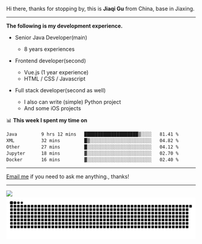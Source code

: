 Hi there, thanks for stopping by, this is **Jiaqi Gu** from China, base in Jiaxing.

---

**The following is my development experience.**

- Senior Java Developer(main)
  - 8 years experiences

- Frontend developer(second)
  - Vue.js (1 year experience)
  - HTML / CSS / Javascript
  
- Full stack developer(second as well)
  - I also can write (simple) Python project
  - And some iOS projects

📊 **This week I spent my time on**
<!--START_SECTION:waka-->

```txt
Java         9 hrs 12 mins   ████████████████████▒░░░░   81.41 %
XML          32 mins         █▒░░░░░░░░░░░░░░░░░░░░░░░   04.82 %
Other        27 mins         █░░░░░░░░░░░░░░░░░░░░░░░░   04.12 %
Jupyter      18 mins         ▓░░░░░░░░░░░░░░░░░░░░░░░░   02.70 %
Docker       16 mins         ▓░░░░░░░░░░░░░░░░░░░░░░░░   02.40 %
```

<!--END_SECTION:waka-->

---

[Email me](mailto:htk2klwgr@mozmail.com?subject=Hiring_from_GitHub) if you need to ask me anything., thanks!

---

![]( https://visitor-badge.glitch.me/badge?page_id=githubgujiaqi)
![]( https://github.com/droid-Q/droid-Q/raw/output/github-contribution-grid-snake.svg#gh-dark-mode-only)
